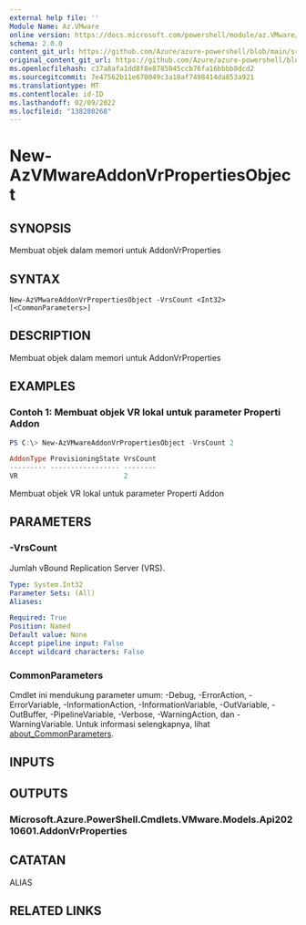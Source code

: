 ```yaml
---
external help file: ''
Module Name: Az.VMware
online version: https://docs.microsoft.com/powershell/module/az.VMware/new-AzVMwareAddonVrPropertiesObject
schema: 2.0.0
content_git_url: https://github.com/Azure/azure-powershell/blob/main/src/VMware/help/New-AzVMwareAddonVrPropertiesObject.md
original_content_git_url: https://github.com/Azure/azure-powershell/blob/main/src/VMware/help/New-AzVMwareAddonVrPropertiesObject.md
ms.openlocfilehash: c37a8afa1dd8f8e8785045ccb76fa16bbbb8dcd2
ms.sourcegitcommit: 7e47562b11e670049c3a18af7498414da853a921
ms.translationtype: MT
ms.contentlocale: id-ID
ms.lasthandoff: 02/09/2022
ms.locfileid: "138280268"
---
```

# New-AzVMwareAddonVrPropertiesObject

## SYNOPSIS
Membuat objek dalam memori untuk AddonVrProperties

## SYNTAX

```
New-AzVMwareAddonVrPropertiesObject -VrsCount <Int32> [<CommonParameters>]
```

## DESCRIPTION
Membuat objek dalam memori untuk AddonVrProperties

## EXAMPLES

### Contoh 1: Membuat objek VR lokal untuk parameter Properti Addon
```powershell
PS C:\> New-AzVMwareAddonVrPropertiesObject -VrsCount 2

AddonType ProvisioningState VrsCount
--------- ----------------- --------
VR                          2
```

Membuat objek VR lokal untuk parameter Properti Addon

## PARAMETERS

### -VrsCount
Jumlah vBound Replication Server (VRS).

```yaml
Type: System.Int32
Parameter Sets: (All)
Aliases:

Required: True
Position: Named
Default value: None
Accept pipeline input: False
Accept wildcard characters: False
```

### CommonParameters
Cmdlet ini mendukung parameter umum: -Debug, -ErrorAction, -ErrorVariable, -InformationAction, -InformationVariable, -OutVariable, -OutBuffer, -PipelineVariable, -Verbose, -WarningAction, dan -WarningVariable. Untuk informasi selengkapnya, lihat [about_CommonParameters](http://go.microsoft.com/fwlink/?LinkID=113216).

## INPUTS

## OUTPUTS

### Microsoft.Azure.PowerShell.Cmdlets.VMware.Models.Api20210601.AddonVrProperties

## CATATAN

ALIAS

## RELATED LINKS

